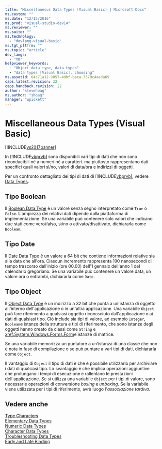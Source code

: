 ```yaml
---
title: "Miscellaneous Data Types (Visual Basic) | Microsoft Docs"
ms.custom: ""
ms.date: "12/15/2016"
ms.prod: "visual-studio-dev14"
ms.reviewer: ""
ms.suite: ""
ms.technology: 
  - "devlang-visual-basic"
ms.tgt_pltfrm: ""
ms.topic: "article"
dev_langs: 
  - "VB"
helpviewer_keywords: 
  - "Object data type, data types"
  - "data types [Visual Basic], choosing"
ms.assetid: 64c71a12-9057-4dbf-baca-7379c4aada69
caps.latest.revision: 22
caps.handback.revision: 22
author: "stevehoag"
ms.author: "shoag"
manager: "wpickett"
---
```

# Miscellaneous Data Types (Visual Basic)
[!INCLUDE[vs2017banner](../../../../csharp/includes/vs2017banner.md)]

In [!INCLUDE[vbprvb](../../../../csharp/programming-guide/concepts/linq/includes/vbprvb_md.md)] sono disponibili vari tipi di dati che non sono riconducibili né a numeri né a caratteri.  ma piuttosto rappresentano dati specifici quali valori sì\/no, valori di data\/ora e indirizzi di oggetti.  
  
 Per un confronto dettagliato dei tipi di dati di [!INCLUDE[vbprvb](../../../../csharp/programming-guide/concepts/linq/includes/vbprvb_md.md)], vedere [Data Types](../../../../visual-basic/language-reference/data-types/data-type-summary.md).  
  
## Tipo Boolean  
 Il [Boolean Data Type](../../../../visual-basic/language-reference/data-types/boolean-data-type.md) è un valore senza segno interpretato come `True` o `False`.  L'ampiezza dei relativi dati dipende dalla piattaforma di implementazione.  Se una variabile può contenere solo valori che indicano due stati come vero\/falso, sì\/no o attivato\/disattivato, dichiararla come `Boolean`.  
  
## Tipo Date  
 Il [Date Data Type](../../../../visual-basic/language-reference/data-types/date-data-type.md) è un valore a 64 bit che contiene informazioni relative sia alla data che all'ora.  Ciascun incremento rappresenta 100 nanosecondi di tempo trascorso dall'inizio \(ore 00.00\) dell'1 gennaio dell'anno 1 del calendario gregoriano.  Se una variabile può contenere un valore data, un valore ora o entrambi, dichiararla come `Date`.  
  
## Tipo Object  
 Il [Object Data Type](../../../../visual-basic/language-reference/data-types/object-data-type.md) è un indirizzo a 32 bit che punta a un'istanza di oggetto all'interno dell'applicazione o in un'altra applicazione.  Una variabile `Object` può fare riferimento a qualsiasi oggetto riconosciuto dall'applicazione o ai dati di qualsiasi tipo.  Ciò include sia tipi di valore, ad esempio `Integer`,  `Boolean`e istanze della struttura e tipi di riferimento, che sono istanze degli oggetti hanno creato da classi come  `String` e  <xref:System.Windows.Forms.Form>e istanze di matrice.  
  
 Se una variabile memorizza un puntatore a un'istanza di una classe che non è nota in fase di compilazione o se può puntare a vari tipi di dati, dichiararla come `Object`.  
  
 Il vantaggio di `Object` il tipo di dati è che è possibile utilizzarlo per archiviare i dati di qualsiasi tipo.  Lo svantaggio è che implica operazioni aggiuntive che prolungano i tempi di esecuzione e rallentano le prestazioni dell'applicazione.  Se si utilizza una variabile `Object` per i tipi di valore, sono necessarie operazioni di conversione *boxing* e *unboxing*.  Se la variabile viene utilizzata per i tipi di riferimento, avrà luogo l'*associazione tardiva*.  
  
## Vedere anche  
 [Type Characters](../../../../visual-basic/programming-guide/language-features/data-types/type-characters.md)   
 [Elementary Data Types](../../../../visual-basic/programming-guide/language-features/data-types/elementary-data-types.md)   
 [Numeric Data Types](../../../../visual-basic/programming-guide/language-features/data-types/numeric-data-types.md)   
 [Character Data Types](../../../../visual-basic/programming-guide/language-features/data-types/character-data-types.md)   
 [Troubleshooting Data Types](../../../../visual-basic/programming-guide/language-features/data-types/troubleshooting-data-types.md)   
 [Early and Late Binding](../../../../visual-basic/programming-guide/language-features/early-late-binding/early-and-late-binding.md)